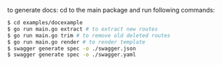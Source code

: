 to generate docs: cd to the main package and 
run following commands:  
```bash
$ cd examples/docexample
$ go run main.go extract # to extract new routes 
$ go run main.go trim # to remove old deleted routes
$ go run main.go render # to render template
$ swagger generate spec -o ./swagger.json
$ swagger generate spec -o ./swagger.yaml
```
